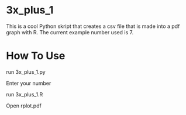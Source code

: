 # 3x_plus_1
This is a cool Python skript that creates a csv file that is made into a pdf graph with R. The current example number used is 7.

# How To Use

run 3x_plus_1.py

Enter your number

run 3x_plus_1.R

Open rplot.pdf
